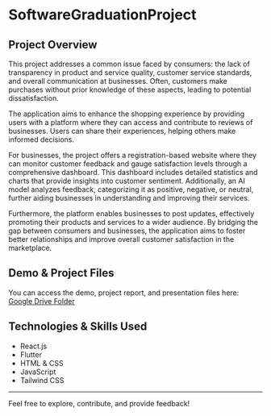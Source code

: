 # SoftwareGraduationProject

## Project Overview
This project addresses a common issue faced by consumers: the lack of transparency in product and service quality, customer service standards, and overall communication at businesses. Often, customers make purchases without prior knowledge of these aspects, leading to potential dissatisfaction.

The application aims to enhance the shopping experience by providing users with a platform where they can access and contribute to reviews of businesses. Users can share their experiences, helping others make informed decisions.

For businesses, the project offers a registration-based website where they can monitor customer feedback and gauge satisfaction levels through a comprehensive dashboard. This dashboard includes detailed statistics and charts that provide insights into customer sentiment. Additionally, an AI model analyzes feedback, categorizing it as positive, negative, or neutral, further aiding businesses in understanding and improving their services.

Furthermore, the platform enables businesses to post updates, effectively promoting their products and services to a wider audience. By bridging the gap between consumers and businesses, the application aims to foster better relationships and improve overall customer satisfaction in the marketplace.

## Demo & Project Files
You can access the demo, project report, and presentation files here:  
[Google Drive Folder](https://drive.google.com/drive/folders/1oOE6H-J30O16JdXFEfxUkwr8n-QamYBh?usp=sharing)

## Technologies & Skills Used
- React.js  
- Flutter  
- HTML & CSS  
- JavaScript  
- Tailwind CSS  

---

Feel free to explore, contribute, and provide feedback!
